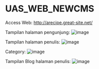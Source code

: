 # UAS_WEB_NEWCMS
Access Web: http://arecipe.great-site.net/

Tampilan halaman pengunjung:
![image](https://github.com/Arumpuspit/UAS_WEB_NEWCMS/assets/115858250/bba94af0-1827-45d6-9165-c1e43b28f449)

Tampilan halaman penulis:
![image](https://github.com/Arumpuspit/UAS_WEB_NEWCMS/assets/115858250/f5714e23-98d3-4a14-8bb3-08657eab4dde)

Category:
![image](https://github.com/Arumpuspit/UAS_WEB_NEWCMS/assets/115858250/c88ad3f5-267d-40df-aa73-ad19dfe02ad8)

Tampilan Blog halaman penulis:
![image](https://github.com/Arumpuspit/UAS_WEB_NEWCMS/assets/115858250/b31938af-3dd5-4952-a75b-502b901fe11b)

